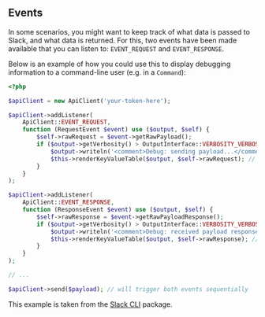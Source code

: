 ## Events

In some scenarios, you might want to keep track of what data is passed to Slack, and what data is returned.
For this, two events have been made available that you can listen to: `EVENT_REQUEST` and `EVENT_RESPONSE`.

Below is an example of how you could use this to display debugging information to a command-line user (e.g. in a `Command`):
```php
<?php

$apiClient = new ApiClient('your-token-here');

$apiClient->addListener(
    ApiClient::EVENT_REQUEST,
    function (RequestEvent $event) use ($output, $self) {
        $self->rawRequest = $event->getRawPayload();
        if ($output->getVerbosity() > OutputInterface::VERBOSITY_VERBOSE) {
            $output->writeln('<comment>Debug: sending payload...</comment>');
            $this->renderKeyValueTable($output, $self->rawRequest); // some method to display the array of data
        }
    }
);

$apiClient->addListener(
    ApiClient::EVENT_RESPONSE,
    function (ResponseEvent $event) use ($output, $self) {
        $self->rawResponse = $event->getRawPayloadResponse();
        if ($output->getVerbosity() > OutputInterface::VERBOSITY_VERBOSE) {
            $output->writeln('<comment>Debug: received payload response...</comment>');
            $this->renderKeyValueTable($output, $self->rawResponse); // some method to display the array of data
        }
    }
);

// ...

$apiClient->send($payload); // will trigger both events sequentially

```

This example is taken from the [Slack CLI](https://github.com/cleentfaar/slack-cli/blob/master/src/CL/SlackCli/Command/AbstractApiCommand.php#L266) package.
